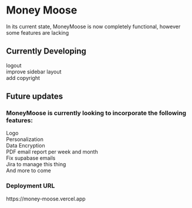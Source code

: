 <h1>Money Moose</h1>
 
In its current state, MoneyMoose is now completely functional, however some features are lacking<br>

<h2>Currently Developing</h2>
logout<br>
improve sidebar layout<br>
add copyright <br>

<h2>Future updates</h2>

<h3> MoneyMoose is currently looking to incorporate the following features:</h3>
Logo<br>
Personalization<br>
Data Encryption <br>
PDF email report per week and month<br>
Fix supabase emails<br>
Jira to manage this thing<br>
And more to come<br>

<h3>Deployment URL</h3>
https://money-moose.vercel.app
